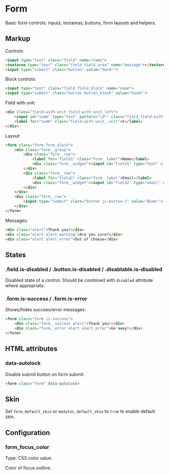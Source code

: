 # Form

Basic form controls: inputs, textareas, buttons, form layouts and helpers.


## Markup

Controls:

```html
<input type="text" class="field" name="name">
<textarea type="text" class="field field_area" name="message"></textarea>
<input type="submit" class="button" value="Send!">
```

Block controls:

```html
<input type="text" class="field field_block" name="name">
<input type="submit" class="button button_block" value="Send!">
```

Field with unit:

```html
<div class="field-with-unit field-with-unit_left">
	<input id="summ" type="text" pattern="\d*" class="field field-with-unit__field">
	<label for="summ" class="field-with-unit__unit">€</label>
</div>
```

Layout:

```html
<form class="form form_block">
	<div class="form__group">
		<div class="form__row">
			<label for="field1" class="form__label">Name</label>
			<div class="form__widget"><input id="field1" type="text" class="field"></div>
		</div>
		<div class="form__row">
			<label for="field2" class="form__label">Email</label>
			<div class="form__widget"><input id="field2" type="email" class="field"></div>
		</div>
	</div>
	<div class="form__row">
		<input type="submit" class="button js-button-1" value="Boom!">
	</div>
</form>
```

Messages:

```html
<div class="alert">Thank you!</div>
<div class="alert alert_warning">Are you sure?</div>
<div class="alert alert_error">Out of cheese</div>
```

## States

### .field.is-disabled / .button.is-disabled / .disablable.is-disabled

Disabled state of a control. Should be combined with `disabled` attribute where appropriate.

### .form.is-success / .form.is-error

Shows/hides success/error messages:

```html
<form class="form is-success">
	<div class="form__success alert">Thank you!</div>
	<div class="form__error alert alert_error">Go away!</div>
</form>
```

## HTML attributes

### data-autolock

Disable submit button on form submit:

```html
<form class="form" data-autolock>
```

## Skin

Set `form_default_skin` or `modules_default_skin` to `true` to enable default skin.


## Configuration

### form_focus_color

Type: CSS color value.

Color of focus outline.
